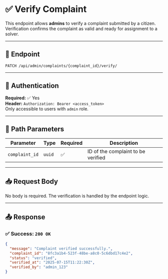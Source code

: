# ✅ Verify Complaint

This endpoint allows **admins** to verify a complaint submitted by a citizen. Verification confirms the complaint as valid and ready for assignment to a solver.

---

## 🔗 Endpoint

`PATCH /api/admin/complaints/{complaint_id}/verify/`

---

## 🔐 Authentication

**Required:** ✅ Yes  
**Header:** `Authorization: Bearer <access_token>`  
Only accessible to users with `admin` role.

---

## 🧾 Path Parameters

| Parameter | Type | Required | Description |
|----------|------|----------|-------------|
| `complaint_id` | `uuid` | ✅ | ID of the complaint to be verified |

---

## 📥 Request Body

No body is required. The verification is handled by the endpoint logic.

---

## 📤 Response

### ✅ Success: `200 OK`

```json
{
  "message": "Complaint verified successfully.",
  "complaint_id": "8fc3a1b4-523f-48be-a8c0-5c6dbd17c4e2",
  "status": "verified",
  "verified_at": "2025-07-15T11:22:30Z",
  "verified_by": "admin_123"
}
